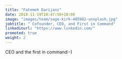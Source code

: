 ```yaml
---
title: "Fatemeh Darijani"
date: 2018-11-19T10:47:58+10:00
image: "images/team/sage-kirk-485982-unsplash.jpg"
jobtitle: " Cofounder, CEO, and First in Command"
linkedinurl: "https://www.linkedin.com/"
promoted: true
weight: 2
---
```


CEO and the first in command:-)

